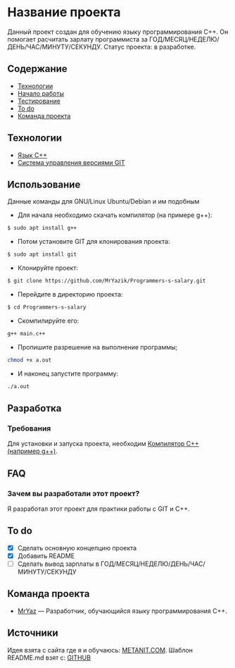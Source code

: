 # Название проекта

Данный проект создан для обучению языку программирования C++. Он помогает расчитать зарлату программиста за ГОД/МЕСЯЦ/НЕДЕЛЮ/ДЕНЬ/ЧАС/МИНУТУ/СЕКУНДУ. Статус проекта: в разработке.

## Содержание
- [Технологии](#технологии)
- [Начало работы](#начало-работы)
- [Тестирование](#тестирование)
- [To do](#to-do)
- [Команда проекта](#команда-проекта)

## Технологии
- [Язык C++](https://isocpp.org/)
- [Система управления версиями GIT](https://git-scm.com/)

## Использование

Данные команды для GNU/Linux Ubuntu/Debian и им подобным

- Для начала необходимо скачать компилятор (на примере g++):

```sh
$ sudo apt install g++
```

- Потом установите GIT для клонирования проекта:

```sh
$ sudo apt install git
```

- Клонируйте проект:

```sh
$ git clone https://github.com/MrYazik/Programmers-s-salary.git
```

- Перейдите в директорию проекта:

```sh
$ cd Programmers-s-salary
```

- Скомпилируйте его:

```sh
g++ main.c++
```

- Пропишите разрешение на выполнение программы;

```sh
chmod +x a.out
```

- И наконец запустите программу:

```sh
./a.out
```

## Разработка

### Требования
Для установки и запуска проекта, необходим [Компилятор C++ (например g++)](https://gcc.gnu.org/).

## FAQ 

### Зачем вы разработали этот проект?
Я разработал этот проект для практики работы с GIT и C++.

## To do
- [x] Сделать основную концепцию проекта
- [x] Добавить README
- [ ] Сделать вывод зарплаты в ГОД/МЕСЯЦ/НЕДЕЛЮ/ДЕНЬ/ЧАС/МИНУТУ/СЕКУНДУ

## Команда проекта

- [MrYaz](tg://resolve?domain=bzvyagintsev) — Разработчик, обучающийся языку программирования C++.

## Источники
Идея взята с сайта где я и обучаюсь: [METANIT.COM](metanit.com).
Шаблон README.md взят с: [GITHUB](https://gist.github.com/bzvyagintsev/0c4adf4403d4261808d75f9576c814c2)
